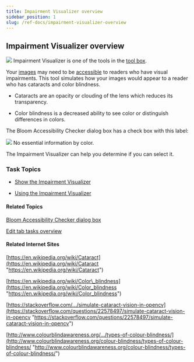 ```yaml
---
title: Impairment Visualizer overview
sidebar_position: 1
slug: /ref-docs/impairment-visualizer-overview
---
```


## Impairment Visualizer overview

![](/ref-docs-assets/images/Tasks/Edit_tasks/Impairment_Visualizer/ImpairmentVisualizerBlueIcon.png) Impairment Visualizer is one of the tools in the [tool box](../../../Concepts/Tool_Box.md).

Your [images](../../../Concepts/Picture.md) may need to be [accessible](../../Publish_tasks/Accessibility.md) to readers who have visual impairments. This tool simulates how your images would appear to a reader who has cataracts and color blindness.

-   Cataracts are an opacity or clouding of the lens which reduces its transparency.
    
-   Color blindness is a decreased ability to see color or distinguish differences in colors.
    

The Bloom Accessibility Checker dialog box has a check box with this label:

![](/ref-docs-assets/images/UncheckedBox.PNG) No essential information by color.

The Impairment Visualizer can help you determine if you can select it.

### Task Topics

-   [Show the Impairment Visualizer](Show_the_Impairment_Visualizer.md)
    
-   [Using the Impairment Visualizer](Using_the_Impairment_Visualizer.md)
    

#### Related Topics

[Bloom Accessibility Checker dialog box](../../../User_Interface/Dialog_boxes/Bloom_Accessibility_Checker_dialog_box.md)

[Edit tab tasks overview](../Edit_tasks_overview.md)

#### Related Internet Sites

[https://en.wikipedia.org/wiki/Cataract](https://en.wikipedia.org/wiki/Cataract "https://en.wikipedia.org/wiki/Cataract")

[https://en.wikipedia.org/wiki/Color\_blindness](https://en.wikipedia.org/wiki/Color_blindness "https://en.wikipedia.org/wiki/Color_blindness")

[https://stackoverflow.com/.../simulate-cataract-vision-in-opencv](https://stackoverflow.com/questions/22578497/simulate-cataract-vision-in-opencv "https://stackoverflow.com/questions/22578497/simulate-cataract-vision-in-opencv")

[http://www.colourblindawareness.org/.../types-of-colour-blindness/](http://www.colourblindawareness.org/colour-blindness/types-of-colour-blindness/ "http://www.colourblindawareness.org/colour-blindness/types-of-colour-blindness/")